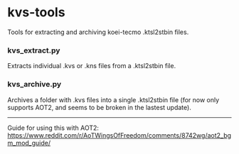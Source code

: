 # kvs-tools
Tools for extracting and archiving koei-tecmo .ktsl2stbin files.

### kvs_extract.py

Extracts individual .kvs or .kns files from a .ktsl2stbin file.

### kvs_archive.py

Archives a folder with .kvs files into a single .ktsl2stbin file (for now only supports AOT2, and seems to be broken in the lastest update).

-----------------------------
Guide for using this with AOT2:
https://www.reddit.com/r/AoTWingsOfFreedom/comments/8742wg/aot2_bgm_mod_guide/
